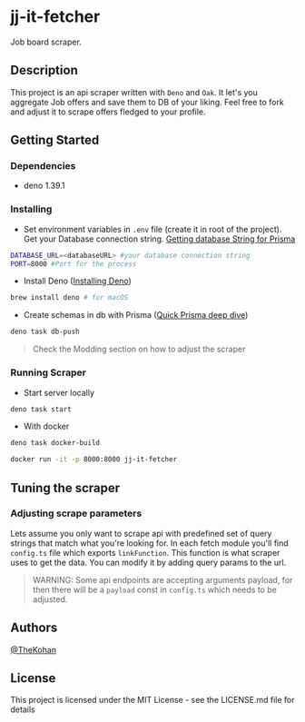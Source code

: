 # jj-it-fetcher

Job board scraper.

## Description

This project is an api scraper written with `Deno` and `Oak`. It let's you aggregate Job offers and save them to DB of your liking. Feel free to fork and adjust it to scrape offers fledged to your profile.

## Getting Started

### Dependencies

- deno 1.39.1

### Installing

- Set environment variables in `.env` file (create it in root of the project). Get your Database connection string. [Getting database String for Prisma](https://www.prisma.io/docs/getting-started/setup-prisma/start-from-scratch/relational-databases/connect-your-database-node-mysql)

```sh
DATABASE_URL=<databaseURL> #your database connection string
PORT=8000 #Port for the process
```

- Install Deno ([Installing Deno](https://docs.deno.com/runtime/manual/getting_started/installation))

```sh
brew install deno # for macOS
```

- Create schemas in db with Prisma ([Quick Prisma deep dive](https://www.prisma.io/docs/getting-started/setup-prisma/start-from-scratch/relational-databases-typescript-postgresql))

```sh
deno task db-push
```

> Check the Modding section on how to adjust the scraper

### Running Scraper

- Start server locally

```sh
deno task start
```

- With docker

```sh
deno task docker-build

docker run -it -p 8000:8000 jj-it-fetcher
```

## Tuning the scraper

### Adjusting scrape parameters

Lets assume you only want to scrape api with predefined set of query strings that match what you're looking for. In each fetch module you'll find `config.ts` file which exports `linkFunction`. This function is what scraper uses to get the data. You can modify it by adding query params to the url.

> WARNING: Some api endpoints are accepting arguments payload, for then there will be a `payload` const in `config.ts` which needs to be adjusted.

## Authors

[@TheKohan](https://twitter.com/The_Kohan)

## License

This project is licensed under the MIT License - see the LICENSE.md file for details

